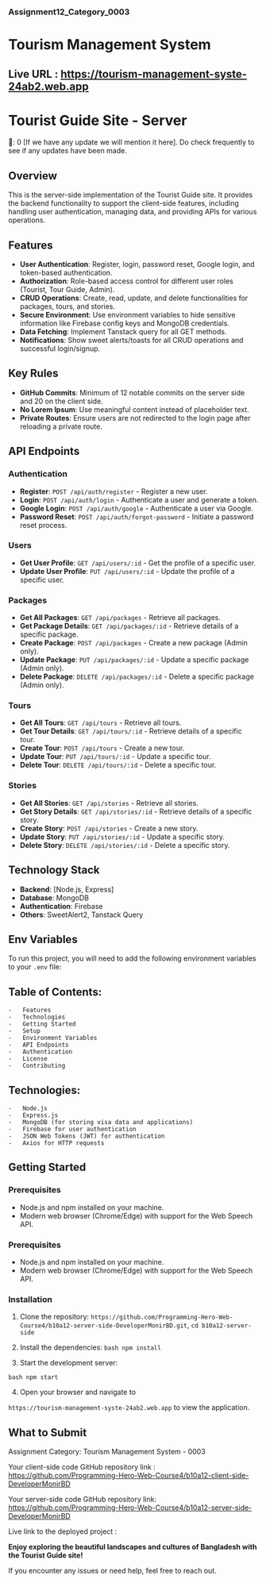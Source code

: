 ### Assignment12_Category_0003

# Tourism Management System

## Live URL : https://tourism-management-syste-24ab2.web.app

# Tourist Guide Site - Server

🚩: 0 [If we have any update we will mention it here]. Do check frequently to see if any updates have been made.

## Overview

This is the server-side implementation of the Tourist Guide site. It provides the backend functionality to support the client-side features, including handling user authentication, managing data, and
providing APIs for various operations.

## Features

-   **User Authentication**: Register, login, password reset, Google login, and token-based authentication.
-   **Authorization**: Role-based access control for different user roles (Tourist, Tour Guide, Admin).
-   **CRUD Operations**: Create, read, update, and delete functionalities for packages, tours, and stories.
-   **Secure Environment**: Use environment variables to hide sensitive information like Firebase config keys and MongoDB credentials.
-   **Data Fetching**: Implement Tanstack query for all GET methods.
-   **Notifications**: Show sweet alerts/toasts for all CRUD operations and successful login/signup.

## Key Rules

-   **GitHub Commits**: Minimum of 12 notable commits on the server side and 20 on the client side.
-   **No Lorem Ipsum**: Use meaningful content instead of placeholder text.
-   **Private Routes**: Ensure users are not redirected to the login page after reloading a private route.

## API Endpoints

### Authentication

-   **Register**: `POST /api/auth/register` - Register a new user.
-   **Login**: `POST /api/auth/login` - Authenticate a user and generate a token.
-   **Google Login**: `POST /api/auth/google` - Authenticate a user via Google.
-   **Password Reset**: `POST /api/auth/forgot-password` - Initiate a password reset process.

### Users

-   **Get User Profile**: `GET /api/users/:id` - Get the profile of a specific user.
-   **Update User Profile**: `PUT /api/users/:id` - Update the profile of a specific user.

### Packages

-   **Get All Packages**: `GET /api/packages` - Retrieve all packages.
-   **Get Package Details**: `GET /api/packages/:id` - Retrieve details of a specific package.
-   **Create Package**: `POST /api/packages` - Create a new package (Admin only).
-   **Update Package**: `PUT /api/packages/:id` - Update a specific package (Admin only).
-   **Delete Package**: `DELETE /api/packages/:id` - Delete a specific package (Admin only).

### Tours

-   **Get All Tours**: `GET /api/tours` - Retrieve all tours.
-   **Get Tour Details**: `GET /api/tours/:id` - Retrieve details of a specific tour.
-   **Create Tour**: `POST /api/tours` - Create a new tour.
-   **Update Tour**: `PUT /api/tours/:id` - Update a specific tour.
-   **Delete Tour**: `DELETE /api/tours/:id` - Delete a specific tour.

### Stories

-   **Get All Stories**: `GET /api/stories` - Retrieve all stories.
-   **Get Story Details**: `GET /api/stories/:id` - Retrieve details of a specific story.
-   **Create Story**: `POST /api/stories` - Create a new story.
-   **Update Story**: `PUT /api/stories/:id` - Update a specific story.
-   **Delete Story**: `DELETE /api/stories/:id` - Delete a specific story.

## Technology Stack

-   **Backend**: [Node.js, Express]
-   **Database**: MongoDB
-   **Authentication**: Firebase
-   **Others**: SweetAlert2, Tanstack Query

## Env Variables

To run this project, you will need to add the following environment variables to your `.env` file:

## Table of Contents:

    -   Features
    -   Technologies
    -   Getting Started
    -   Setup
    -   Environment Variables
    -   API Endpoints
    -   Authentication
    -   License
    -   Contributing

## Technologies:

    -   Node.js
    -   Express.js
    -   MongoDB (for storing visa data and applications)
    -   Firebase for user authentication
    -   JSON Web Tokens (JWT) for authentication
    -   Axios for HTTP requests

## Getting Started

### Prerequisites

-   Node.js and npm installed on your machine.
-   Modern web browser (Chrome/Edge) with support for the Web Speech API.

### Prerequisites

-   Node.js and npm installed on your machine.
-   Modern web browser (Chrome/Edge) with support for the Web Speech API.

### Installation

1. Clone the repository: `https://github.com/Programming-Hero-Web-Course4/b10a12-server-side-DeveloperMonirBD.git`, `cd b10a12-server-side`

2. Install the dependencies: `bash npm install `

3. Start the development server:

`bash npm start `

4. Open your browser and navigate to

`https://tourism-management-syste-24ab2.web.app` to view the application.

## What to Submit

Assignment Category: Tourism Management System - 0003

Your client-side code GitHub repository link : https://github.com/Programming-Hero-Web-Course4/b10a12-client-side-DeveloperMonirBD

Your server-side code GitHub repository link: https://github.com/Programming-Hero-Web-Course4/b10a12-server-side-DeveloperMonirBD

Live link to the deployed project :

**Enjoy exploring the beautiful landscapes and cultures of Bangladesh with the Tourist Guide site!**

If you encounter any issues or need help, feel free to reach out.
